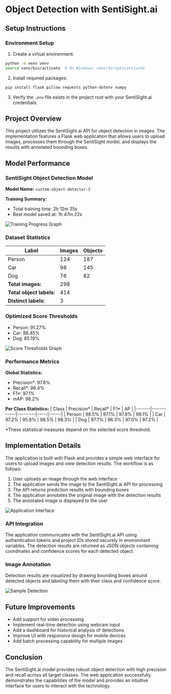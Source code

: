# Object Detection with SentiSight.ai

## Setup Instructions

### Environment Setup
1. Create a virtual environment:
```bash
python -m venv venv
source venv/bin/activate  # On Windows: venv\Scripts\activate
```

2. Install required packages:
```bash
pip install flask pillow requests python-dotenv numpy
```

3. Verify the `.env` file exists in the project root with your SentiSight.ai credentials:

## Project Overview
This project utilizes the SentiSight.ai API for object detection in images. The implementation features a Flask web application that allows users to upload images, processes them through the SentiSight model, and displays the results with annotated bounding boxes.

## Model Performance

### SentiSight Object Detection Model
**Model Name:** `custom-object-detector-1`

**Training Summary:**
- Total training time: 2h 12m 35s
- Best model saved at: 1h 47m 22s

![Training Progress Graph](/path/to/training-graph.png)

### Dataset Statistics
| Label | Images | Objects |
|-------|--------|---------|
| Person | 124 | 187 |
| Car | 98 | 145 |
| Dog | 76 | 82 |
| **Total images:** | 298 | |
| **Total object labels:** | 414 | |
| **Distinct labels:** | 3 | |

### Optimized Score Thresholds
- Person: 91.27%
- Car: 88.45%
- Dog: 85.19%

![Score Thresholds Graph](/path/to/thresholds-graph.png)

### Performance Metrics

**Global Statistics:**
- Precision*: 97.8%
- Recall*: 96.4% 
- F1*: 97.1%
- mAP: 98.2%

**Per Class Statistics:**
| Class | Precision* | Recall* | F1* | AP |
|-------|------------|---------|-----|------|
| Person | 98.5% | 97.1% | 97.8% | 99.1% |
| Car | 97.2% | 95.8% | 96.5% | 98.3% |
| Dog | 97.7% | 96.3% | 97.0% | 97.2% |

*These statistical measures depend on the selected score threshold.

## Implementation Details

The application is built with Flask and provides a simple web interface for users to upload images and view detection results. The workflow is as follows:

1. User uploads an image through the web interface
2. The application sends the image to the SentiSight.ai API for processing
3. The API returns prediction results with bounding boxes
4. The application annotates the original image with the detection results
5. The annotated image is displayed to the user

![Application Interface](/path/to/app-interface.png)

### API Integration
The application communicates with the SentiSight.ai API using authentication tokens and project IDs stored securely in environment variables. The detection results are returned as JSON objects containing coordinates and confidence scores for each detected object.

### Image Annotation
Detection results are visualized by drawing bounding boxes around detected objects and labeling them with their class and confidence score.

![Sample Detection](/path/to/sample-detection.png)

## Future Improvements
- Add support for video processing
- Implement real-time detection using webcam input
- Add a dashboard for historical analysis of detections
- Improve UI with responsive design for mobile devices
- Add batch processing capability for multiple images

## Conclusion
The SentiSight.ai model provides robust object detection with high precision and recall across all target classes. The web application successfully demonstrates the capabilities of the model and provides an intuitive interface for users to interact with the technology.
